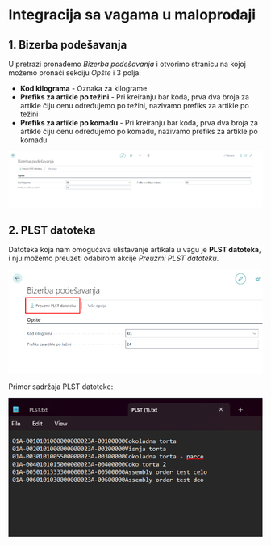 # Integracija sa vagama u maloprodaji

## **1. Bizerba podešavanja**

U pretrazi pronađemo *Bizerba podešavanja* i otvorimo stranicu na kojoj možemo pronaći sekciju *Opšte* i 3 polja:

- **Kod kilograma** - Oznaka za kilograme
- **Prefiks za artikle po težini** - Pri kreiranju bar koda, prva dva broja za artikle čiju cenu određujemo po težini, nazivamo prefiks za artikle po težini
- **Prefiks za artikle po komadu** - Pri kreiranju bar koda, prva dva broja za artikle čiju cenu određujemo po komadu, nazivamo prefiks za artikle po komadu

![bizerba](../../assets/Bizerba/bizerba1.png)

## **2. PLST datoteka**

Datoteka koja nam omogućava ulistavanje artikala u vagu je **PLST datoteka**, i nju možemo preuzeti odabirom akcije *Preuzmi PLST datoteku*.

![bizerba](../../assets/Bizerba/bizerba2.png)

Primer sadržaja PLST datoteke:

![bizerba](../../assets/Bizerba/bizerba3.png)